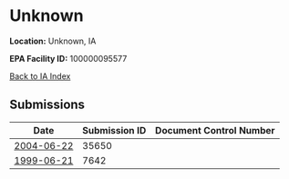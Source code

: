 # Unknown

**Location:** Unknown, IA

**EPA Facility ID:** 100000095577

[Back to IA Index](../../index.md)

## Submissions

| Date | Submission ID | Document Control Number |
|------|--------------|-------------------------|
| [2004-06-22](submissions/35650.md) | 35650 |  |
| [1999-06-21](submissions/7642.md) | 7642 |  |
